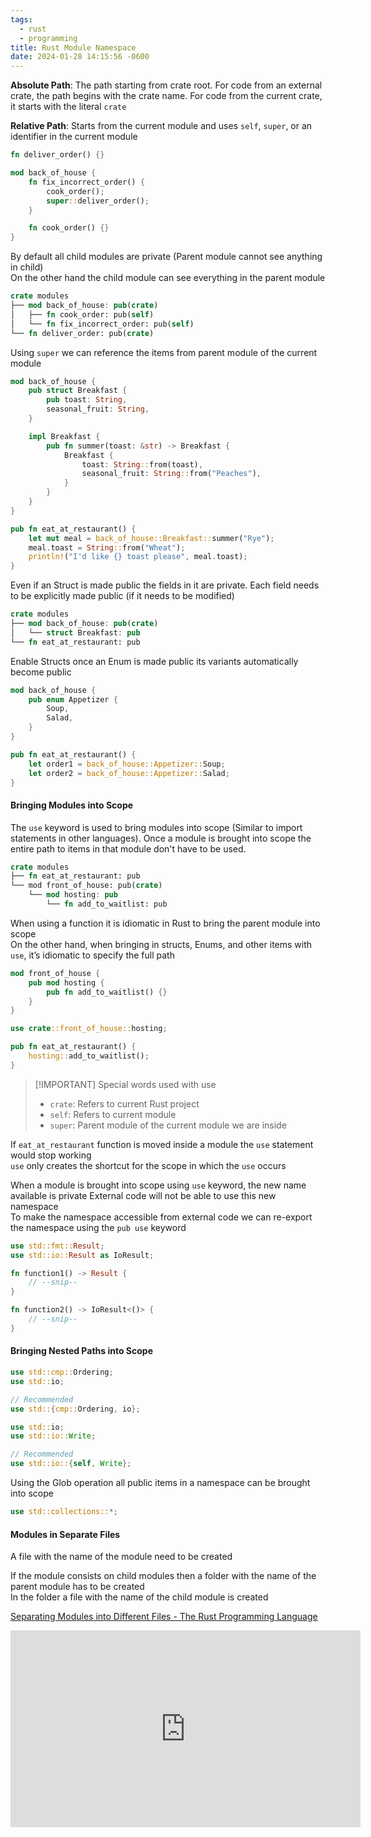 ```yaml
---
tags:
  - rust
  - programming
title: Rust Module Namespace
date: 2024-01-28 14:15:56 -0600
---
```


**Absolute Path**: The path starting from crate root. For code from an external crate, the path begins with the crate name. For code from the current crate, it starts with the literal `crate`  

**Relative Path**: Starts from the current module and uses `self`, `super`, or an identifier in the current module

```rust
fn deliver_order() {}

mod back_of_house {
    fn fix_incorrect_order() {
        cook_order();
        super::deliver_order();
    }

    fn cook_order() {}
}
```

By default all child modules are private (Parent module cannot see anything in child)  
On the other hand the child module can see everything in the parent module  

```rust
crate modules
├── mod back_of_house: pub(crate)
│   ├── fn cook_order: pub(self)
│   └── fn fix_incorrect_order: pub(self)
└── fn deliver_order: pub(crate)
```

Using `super` we can reference the items from parent module of the current module

```rust
mod back_of_house {
    pub struct Breakfast {
        pub toast: String,
        seasonal_fruit: String,
    }

    impl Breakfast {
        pub fn summer(toast: &str) -> Breakfast {
            Breakfast {
                toast: String::from(toast),
                seasonal_fruit: String::from("Peaches"),
            }
        }
    }
}

pub fn eat_at_restaurant() {
    let mut meal = back_of_house::Breakfast::summer("Rye");
    meal.toast = String::from("Wheat");
    println!("I'd like {} toast please", meal.toast);
}

```

Even if an Struct is made public the fields in it are private. Each field needs to be explicitly made public (if it needs to be modified)

```rust
crate modules
├── mod back_of_house: pub(crate)
│   └── struct Breakfast: pub
└── fn eat_at_restaurant: pub
```

Enable Structs once an Enum is made public its variants automatically become public

```rust
mod back_of_house {
    pub enum Appetizer {
        Soup,
        Salad,
    }
}

pub fn eat_at_restaurant() {
    let order1 = back_of_house::Appetizer::Soup;
    let order2 = back_of_house::Appetizer::Salad;
}
```

#### Bringing Modules into Scope

The `use` keyword is used to bring modules into scope (Similar to import statements in other languages). Once a module is brought into scope the entire path to items in that module don't have to be used.

```rust
crate modules
├── fn eat_at_restaurant: pub
└── mod front_of_house: pub(crate)
    └── mod hosting: pub
        └── fn add_to_waitlist: pub
```

When using a function it is idiomatic in Rust to bring the parent module into scope  
On the other hand, when bringing in structs, Enums, and other items with `use`, it’s idiomatic to specify the full path

```rust
mod front_of_house {
    pub mod hosting {
        pub fn add_to_waitlist() {}
    }
}

use crate::front_of_house::hosting;

pub fn eat_at_restaurant() {
    hosting::add_to_waitlist();
}
```


> [!IMPORTANT] Special words used with use
> - `crate`: Refers to current Rust project
> - `self`: Refers to current module
> - `super`: Parent module of the current module we are inside


If `eat_at_restaurant` function is moved inside a module the `use` statement would stop working  
`use` only creates the shortcut for the scope in which the `use` occurs

When a module is brought into scope using `use` keyword, the new name available is private
External code will not be able to use this new namespace  
To make the namespace accessible from external code we can re-export the namespace using the `pub use` keyword

```rust
use std::fmt::Result;
use std::io::Result as IoResult;

fn function1() -> Result {
    // --snip--
}

fn function2() -> IoResult<()> {
    // --snip--
}
```

#### Bringing Nested Paths into Scope

```rust
use std::cmp::Ordering;
use std::io;

// Recommended
use std::{cmp::Ordering, io};

use std::io;
use std::io::Write;

// Recommended
use std::io::{self, Write};
```

Using the Glob operation all public items in a namespace can be brought into scope

```rust
use std::collections::*;
```

#### Modules in Separate Files

A file with the name of the module need to be created

If the module consists on child modules then a folder with the name of the parent module has to be created  
In the folder a file with the name of the child module is created

[Separating Modules into Different Files - The Rust Programming Language](https://doc.rust-lang.org/book/ch07-05-separating-modules-into-different-files.html)  

<iframe width="560" height="315" src="https://www.youtube-nocookie.com/embed/6cfcWzsvLrA?si=zoFv8SnDXTJovJfw" title="YouTube video player" frameborder="0" allow="accelerometer; autoplay; clipboard-write; encrypted-media; gyroscope; picture-in-picture; web-share" allowfullscreen></iframe>
